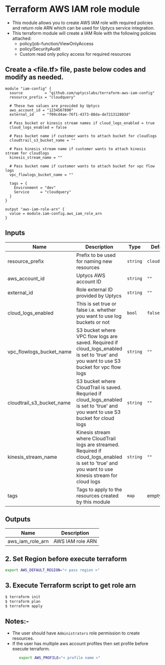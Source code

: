 # Terraform AWS IAM role module

- This module allows you to create AWS IAM role with required policies and return role ARN which can be used for Uptycs service integration.
- This terraform module will create a IAM Role with the following policies attached:
  - policy/job-function/ViewOnlyAccess
  - policy/SecurityAudit
  - Custom read only policy access for required resources

## Create a <file.tf> file, paste below codes and modify as needed.

```
module "iam-config" {
  source          = "github.com/uptycslabs/terraform-aws-iam-config"
  resource_prefix = "cloudquery"

  # These two values are provided by Uptycs
  aws_account_id = "1234567890"
  external_id    = "f09cd4ae-76f1-4373-88da-de721312803d"

  # Pass bucket or kinesis stream names if cloud_logs_enabled = true
  cloud_logs_enabled = false

  # Pass bucket name if customer wants to attach bucket for cloudlogs
  cloudtrail_s3_bucket_name = ""

  # Pass kinesis stream name if customer wants to attach kinesis stream for cloudlogs
  kinesis_stream_name = ""

  # Pass bucket name if customer wants to attach bucket for vpc flow logs
  vpc_flowlogs_bucket_name = ""

  tags = {
    Environment = "dev"
    Service     = "cloudquery"
  }
}

output "aws-iam-role-arn" {
  value = module.iam-config.aws_iam_role_arn
}
```

## Inputs

| Name                      | Description                                                                                            | Type     | Default      |
| ------------------------- | ------------------------------------------------------------------------------------------------------ | -------- | ------------ |
| resource_prefix           | Prefix to be used for naming new resources                                                             | `string` | `cloudquery` |
| aws_account_id            | Uptycs AWS account ID                                                                                  | `string` | `""`         |
| external_id               | Role external ID provided by Uptycs                                                                    | `string` | `""`         |
| cloud_logs_enabled        | This is set true or false i.e. whether you want to use log buckets or not                              | `bool`   | `false`      |
| vpc_flowlogs_bucket_name  | S3 bucket where VPC flow logs are saved. Required if cloud_logs_enabled is set to 'true' and you want to use S3 bucket for vpc flow logs               | `string` | `""`         |
| cloudtrail_s3_bucket_name | S3 bucket where CloudTrail is saved. Requried if cloud_logs_enabled is set to 'true' and you want to use S3 bucket for cloud logs                  | `string` | `""`         |
| kinesis_stream_name       | Kinesis stream where CloudTrail logs are streamed. Required if cloud_logs_enabled is set to 'true' and you want to use kinesis stream for cloud logs | `string` | `""`         |
| tags                      | Tags to apply to the resources created by this module                                                  | `map`    | empty        |

## Outputs

| Name             | Description      |
| ---------------- | ---------------- |
| aws_iam_role_arn | AWS IAM role ARN |

## 2. Set Region before execute terraform

```sh
export AWS_DEFAULT_REGION="< pass region >"
```

## 3. Execute Terraform script to get role arn

```sh
$ terraform init
$ terraform plan
$ terraform apply
```

## Notes:-

- The user should have `Administrators` role permission to create resources.
- If the user has multiple aws account profiles then set profile before execute terraform.
  ```sh
     export AWS_PROFILE="< profile name >"
  ```
